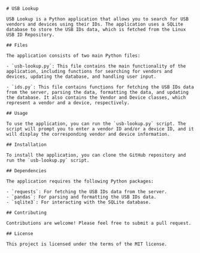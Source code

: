     # USB Lookup

    USB Lookup is a Python application that allows you to search for USB vendors and devices using their IDs. The application uses a SQLite database to store the USB IDs data, which is fetched from the Linux USB ID Repository.

    ## Files

    The application consists of two main Python files:

    - `usb-lookup.py`: This file contains the main functionality of the application, including functions for searching for vendors and devices, updating the database, and handling user input.

    - `ids.py`: This file contains functions for fetching the USB IDs data from the server, parsing the data, formatting the data, and updating the database. It also contains the Vendor and Device classes, which represent a vendor and a device, respectively.

    ## Usage

    To use the application, you can run the `usb-lookup.py` script. The script will prompt you to enter a vendor ID and/or a device ID, and it will display the corresponding vendor and device information.

    ## Installation

    To install the application, you can clone the GitHub repository and run the `usb-lookup.py` script.

    ## Dependencies

    The application requires the following Python packages:

    - `requests`: For fetching the USB IDs data from the server.
    - `pandas`: For parsing and formatting the USB IDs data.
    - `sqlite3`: For interacting with the SQLite database.

    ## Contributing

    Contributions are welcome! Please feel free to submit a pull request.

    ## License

    This project is licensed under the terms of the MIT license.

